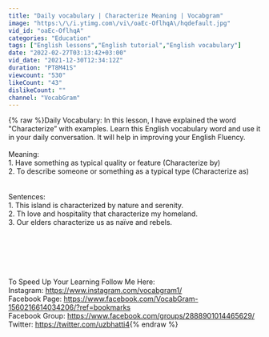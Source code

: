 ```yaml
---
title: "Daily vocabulary | Characterize Meaning | Vocabgram"
image: "https:\/\/i.ytimg.com\/vi\/oaEc-OflhqA\/hqdefault.jpg"
vid_id: "oaEc-OflhqA"
categories: "Education"
tags: ["English lessons","English tutorial","English vocabulary"]
date: "2022-02-27T03:13:42+03:00"
vid_date: "2021-12-30T12:34:12Z"
duration: "PT8M41S"
viewcount: "530"
likeCount: "43"
dislikeCount: ""
channel: "VocabGram"
---
```

{% raw %}Daily Vocabulary: In this lesson, I have explained the word &quot;Characterize” with examples. Learn this English vocabulary word and use it in your daily conversation. It will help in improving your English Fluency.<br /><br />Meaning: <br />1. Have something as typical quality or feature (Characterize by)<br />2. To describe someone or something as a typical type (Characterize as)<br /><br /><br />Sentences:<br />1. This island is characterized by nature and serenity.<br />2. Th love and hospitality that characterize my homeland.<br />3. Our elders characterize us as naïve and rebels. <br /><br /><br /><br /><br /><br /><br />To Speed Up Your Learning Follow Me Here:<br />Instagram: <a rel="nofollow" target="blank" href="https://www.instagram.com/vocabgram1/">https://www.instagram.com/vocabgram1/</a><br />Facebook Page: <a rel="nofollow" target="blank" href="https://www.facebook.com/VocabGram-1560216614034206/?ref=bookmarks">https://www.facebook.com/VocabGram-1560216614034206/?ref=bookmarks</a><br />Facebook Group: <a rel="nofollow" target="blank" href="https://www.facebook.com/groups/2888901014465629/">https://www.facebook.com/groups/2888901014465629/</a><br />Twitter: <a rel="nofollow" target="blank" href="https://twitter.com/uzbhatti4">https://twitter.com/uzbhatti4</a>{% endraw %}
